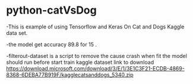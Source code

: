 # python-catVsDog
-This is example of using Tensorflow and Keras On Cat and Dogs Kaggle data set. 

-the model get accuracy 89.8 for 15 . 

-filterout-dataset is a script to remove the cause crash when fit the model should run before start train
kaggle dataset link to download https://download.microsoft.com/download/3/E/1/3E1C3F21-ECDB-4869-8368-6DEBA77B919F/kagglecatsanddogs_5340.zip
